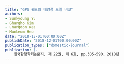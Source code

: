 ```yaml
---
title: "GPS 궤도의 태양풍 모델 비교"
authors:
- Sunkyoung Yu
- Ghangho Kim
- Changdon Kee
- Munbeom Heo
date: "2018-12-01T00:00:00Z"
publishDate: "2018-12-01T00:00:00Z"
publication_types: ["domestic-journal"]
publication: |-
    한국항행학회논문지, 제 22권, 제 6호, pp.585~590, 2018년
---
```

